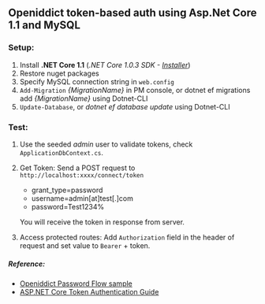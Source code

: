 ## Openiddict token-based auth using Asp.Net Core 1.1 and MySQL

### Setup:

1. Install **.NET Core 1.1** (*.NET Core 1.0.3 SDK - [Installer]()*)
2. Restore nuget packages
3. Specify MySQL connection string in `web.config`
4. `Add-Migration` *{MigrationName}* in PM console, or dotnet ef migrations add *{MigrationName}* using Dotnet-CLI
5. `Update-Database`, or *dotnet ef database update* using Dotnet-CLI

### Test:

1. Use the seeded *admin* user to validate tokens, check `ApplicationDbContext.cs`.

2. Get Token: Send a POST request to `http://localhost:xxxx/connect/token`
   * grant_type=password
   * username=admin[at]test[.]com
   * password=Test1234%

   You will receive the token in response from server.


3. Access protected routes: Add `Authorization` field in the header of request and set value to `Bearer`  + token.

##### Reference: 
* [Openiddict Password Flow sample](https://github.com/openiddict/openiddict-samples/tree/master/samples/PasswordFlow)
* [ASP.NET Core Token Authentication Guide](https://stormpath.com/blog/token-authentication-asp-net-core)